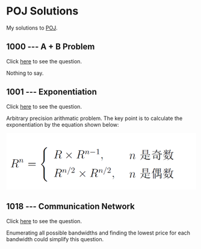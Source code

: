 # POJ Solutions

My solutions to [POJ](http://poj.org).

## 1000 --- A + B Problem

Click [here](http://poj.org/problem?id=1000) to see the question.

Nothing to say.

## 1001 --- Exponentiation

Click [here](http://poj.org/problem?id=1001) to see the question.

Arbitrary precision arithmatic problem. The key point is to calculate the exponentiation by the equation shown below:

![R^{n}=\lbrace{}R\times{}R^{n-1},\when{}\text{$n$ is odd}\or{}R^{n/2}\times{}R^{n/2},\when{}\text{$n$ is even}](images/1001.png)

## 1018 --- Communication Network

Click [here](http://poj.org/problem?id=1018) to see the question.

Enumerating all possible bandwidths and finding the lowest price for each bandwidth could simplify this question.